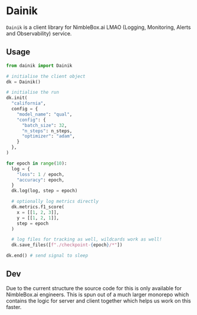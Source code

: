 # Dainik

`Dainik` is a client library for NimbleBox.ai LMAO (Logging, Monitoring, Alerts and Observability) service.

## Usage

```python
from dainik import Dainik

# initialise the client object
dk = Dainik()

# initialise the run
dk.init(
  "california",
  config = {
    "model_name": "qual",
    "config": {
      "batch_size": 32,
      "n_steps": n_steps,
      "optimizer": "adam",
    }
  },
)

for epoch in range(10):
  log = {
    "loss": 1 / epoch,
    "accuracy": epoch,
  }
  dk.log(log, step = epoch)

  # optionally log metrics directly
  dk.metrics.f1_score(
    x = [[1, 2, 3]],
    y = [[1, 2, 1]],
    step = epoch
  )

  # log files for tracking as well, wildcards work as well!
  dk.save_files([f"./checkpoint-{epoch}/*"])

dk.end() # send signal to sleep
```

## Dev

Due to the current structure the source code for this is only available for NimbleBox.ai engineers. This is spun out of a much larger monorepo which contains the logic for server and client together which helps us work on this faster. 
